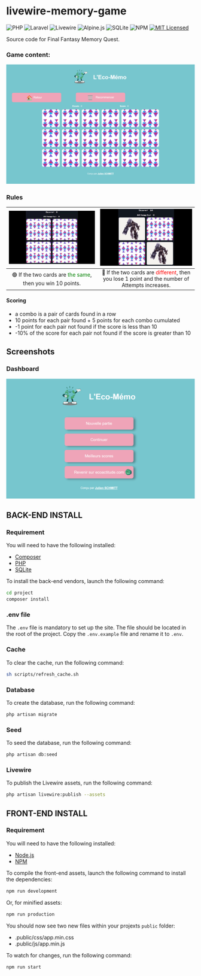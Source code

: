 # livewire-memory-game

![PHP](https://img.shields.io/badge/PHP-v8.1+-828cb7.svg?style=flat-square&logo=php)
![Laravel](https://img.shields.io/badge/Laravel-v10.10+-f55247.svg?style=flat-square&logo=laravel)
![Livewire](https://img.shields.io/badge/Livewire-v3.4+-00d88e.svg?style=flat-square&logo=laravel)
![Alpine.js](https://img.shields.io/badge/Alpine.js-v2.8+-8bc0d0.svg?style=flat-square&logo=alpine.js)
![SQLite](https://img.shields.io/badge/SQLite-v3.36+-003b57.svg?style=flat-square&logo=sqlite)
![NPM](https://img.shields.io/badge/NPM-v9.5+-cb3837.svg?style=flat-square&logo=npm)
[![MIT Licensed](https://img.shields.io/github/license/noweh/livewire-memory-game)](licence.md)

Source code for Final Fantasy Memory Quest.

### Game content:
![game.png](assets%2Fgame.png)

### Rules

|                          ![success.gif](assets%2Fsuccess.gif)                           |                                              ![error.gif](assets%2Ferror.gif)                                              |
|:---------------------------------------------------------------------------------------:|:--------------------------------------------------------------------------------------------------------------------------:|
| :green_circle:  If the two cards are <span style="color:green">the same</span>, then you win 10 points. | :red_circle: If the two cards are <span style="color:red">different</span>, then you lose 1 point and the number of Attempts increases. |

#### Scoring

- a combo is a pair of cards found in a row
- 10 points for each pair found + 5 points for each combo cumulated
- -1 point for each pair not found if the score is less than 10
- -10% of the score for each pair not found if the score is greater than 10

## Screenshots

### Dashboard
![dashboard.jpg](assets%2Fdashboard.png)

## BACK-END INSTALL

### Requirement

You will need to have the following installed:

- [Composer](https://getcomposer.org/)
- [PHP](https://www.php.net/)
- [SQLite](https://www.sqlite.org/index.html)

To install the back-end vendors, launch the following command:

```bash
cd project
composer install
```

### .env file

The `.env` file is mandatory to set up the site. The file should be located in the root of the project.
Copy the `.env.example` file and rename it to `.env`.

### Cache

To clear the cache, run the following command:

```bash
sh scripts/refresh_cache.sh
```

### Database

To create the database, run the following command:

```bash
php artisan migrate
```

### Seed

To seed the database, run the following command:

```bash
php artisan db:seed
```

### Livewire

To publish the Livewire assets, run the following command:

```bash
php artisan livewire:publish --assets
```

## FRONT-END INSTALL

### Requirement

You will need to have the following installed:

- [Node.js](https://nodejs.org/en/)
- [NPM](https://www.npmjs.com/)

To compile the front-end assets, launch the following command to install the dependencies:

```bash
npm run development
```
Or, for minified assets:
```bash
npm run production
```

You should now see two new files within your projexts `public` folder:
- .public/css/app.min.css
- .public/js/app.min.js

To watch for changes, run the following command:

```bash
npm run start
```
